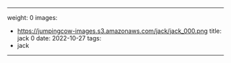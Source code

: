 
---
weight: 0
images:
- https://jumpingcow-images.s3.amazonaws.com/jack/jack_000.png
title: jack 0
date: 2022-10-27
tags:
- jack
---

